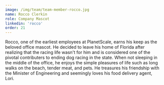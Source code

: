 ```yaml
---
image: /img/team/team-member-rocco.jpg
name: Rocco Clerkin
role: Company Mascot
linkedin: 'rocco'
order: 21
---
```


Rocco, one of the earliest employees at PlanetScale, earns his keep as the beloved office mascot. He decided to leave his home of Florida after realizing that the racing life wasn't for him and is considered one of the pivotal contributers to ending dog racing in the state. When not sleeping in the middle of the office, he enjoys the simple pleasures of life such as long walks on the beach, tender meat, and pets. He treasures his friendship with the Minister of Engineering and seemingly loves his food delivery agent, Lori.
